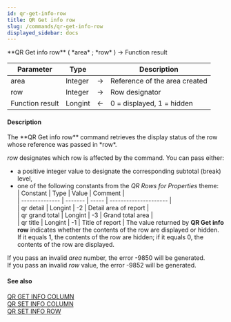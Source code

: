 ```yaml
---
id: qr-get-info-row
title: QR Get info row
slug: /commands/qr-get-info-row
displayed_sidebar: docs
---
```


<!--REF #_command_.QR Get info row.Syntax-->**QR Get info row** ( *area* ; *row* ) -> Function result<!-- END REF-->
<!--REF #_command_.QR Get info row.Params-->
| Parameter | Type |  | Description |
| --- | --- | --- | --- |
| area | Integer | &srarr; | Reference of the area created |
| row | Integer | &srarr; | Row designator |
| Function result | Longint | &larr; | 0 = displayed, 1 = hidden |

<!-- END REF-->

#### Description 

<!--REF #_command_.QR Get info row.Summary-->The **QR Get info row** command retrieves the display status of the row whose reference was passed in *row*.<!-- END REF-->

*row* designates which row is affected by the command. You can pass either: 

* a positive integer value to designate the corresponding subtotal (break) level,
* one of the following constants from the *QR Rows for Properties* theme:  
| Constant       | Type    | Value | Comment               |  
| -------------- | ------- | ----- | --------------------- |  
| qr detail      | Longint | \-2   | Detail area of report |  
| qr grand total | Longint | \-3   | Grand total area      |  
| qr title       | Longint | \-1   | Title of report       |
The value returned by **QR Get info row** indicates whether the contents of the row are displayed or hidden. If it equals 1, the contents of the row are hidden; if it equals 0, the contents of the row are displayed. 

If you pass an invalid *area* number, the error -9850 will be generated.  
If you pass an invalid *row* value, the error -9852 will be generated.

#### See also 

[QR GET INFO COLUMN](qr-get-info-column.md)  
[QR SET INFO COLUMN](qr-set-info-column.md)  
[QR SET INFO ROW](qr-set-info-row.md)  